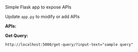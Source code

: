 Simple Flask app to expose APIs

Update `app.py` to modify or add APIs

**APIs:**

**Get Query:**

```
http://localhost:5000/get-query/?input-text="sample query"
```

